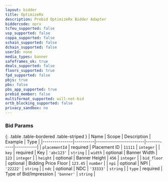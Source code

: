 ```yaml
---
layout: bidder
title: OptimizeRx
description: Prebid OptimizeRx Bidder Adapter
biddercode: oprx
tcfeu_supported: false
usp_supported: false
coppa_supported: false
schain_supported: false
dchain_supported: false
userId: none
media_types: banner
safeframes_ok: true
deals_supported: false
floors_supported: true
fpd_supported: false
pbjs: true
pbs: false
pbs_app_supported: true
prebid_member: false
multiformat_supported: will-not-bid
ortb_blocking_supported: false
privacy_sandbox: no
---
```


### Bid Params

{: .table .table-bordered .table-striped }
| Name          | Scope    | Description            | Example    | Type      |
|---------------|----------|------------------------|------------|-----------|
| `placementId` | required | Placement ID           | `11111`    | `integer` |
| `key`         | required | Key                    | `'abc123'` | `string`  |
| `width`       | optional | Banner Width           | `123`      | `integer` |
| `height`      | optional | Banner Height          | `456`      | `integer` |
| `bid_floor`   | optional | Bidding Price Floor    | `123.45`   | `number`  |
| `npi`         | optional | NPI                    | `'22222'`  | `string`  |
| `ndc`         | optional | NDC                    | `'33333'`  | `string`  |
| `type`        | required | Type of Bid/Impression | `'banner'` | `string`  |
